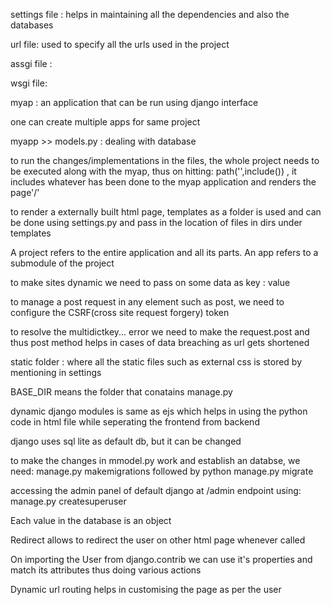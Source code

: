 settings file : helps in maintaining all the dependencies and also the databases

url file: used to specify all the urls used in the project

assgi file : 

wsgi file:  

myap : an application that can be run using django interface

one can create multiple apps for same project

myapp >> models.py : dealing with database

to run the changes/implementations in the  files, the whole project needs to be executed along with the myap, thus on hitting: path('',include()) , it includes whatever has been done to the myap application and renders the page'/'

to render a externally built html page, templates as a folder is used and can be done using settings.py and pass in the location of files in dirs under templates

A project refers to the entire application and all its parts. An app refers to a submodule of the project

to make sites dynamic we need to pass on some data as key : value

to manage a post request in any element such as post, we need to configure the CSRF(cross site request forgery) token

to resolve the multidictkey... error we need to make the request.post and thus post method helps in cases of data breaching as url gets shortened

static folder : where all the static files such as external css is stored by mentioning in settings

BASE_DIR means the folder that conatains manage.py

dynamic django modules is same as ejs which helps in using the python code in html file while seperating the frontend from backend

django uses sql lite as default db, but it can be changed

to make the changes in mmodel.py work and establish an databse, we need:
 manage.py makemigrations followed by
 python manage.py migrate

accessing the admin panel of default django at /admin endpoint using: 
 manage.py createsuperuser

Each value in the database is an object

Redirect allows to redirect the user on other html page whenever called

On importing the User from django.contrib we can use it's properties and match its attributes thus doing various actions

Dynamic url routing helps in customising the page as per the user
<str : str_name>